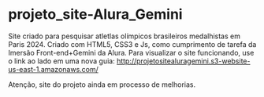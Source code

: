 # projeto_site-Alura_Gemini
 Site criado para pesquisar atletlas olímpicos brasileiros medalhistas em Paris 2024. Criado com HTML5, CSS3 e Js, como cumprimento de tarefa da Imersão Front-end+Gemini da Alura. Para visualizar o site funcionando, use o link ao lado em uma nova guia: http://projetositealuragemini.s3-website-us-east-1.amazonaws.com/

 Atenção, site do projeto ainda em processo de melhorias.
